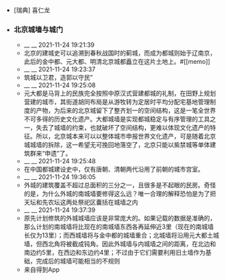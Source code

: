 - [瑞典] 喜仁龙
- ### 北京城墙与城门
    - __ __ 2021-11-24 19:21:39
    - 北京的建城史可以追溯到春秋战国时的蓟城，而成为都城则始于辽南京，此后的金中都、元大都、明清北京城都矗立在这片土地上。#[[memo]]
    - __ __ 2021-11-24 19:23:37
    - 筑城以卫君，造郭以守民”
    - __ __ 2021-11-24 19:25:08
    - 元大都是马背上的民族完全按照中原汉式营建都城的礼制，在田野上规划营建的城市，其街道胡同布局是从游牧转为定居时平均分配宅基地管理制度的产物，为后来的北京城留下了整齐划一的空间结构，这是一笔全世界不可多得的历史文化遗产。大都城墙是实现都城稳定与有序管理的工具之一，失去了城墙的约束，也就破坏了空间结构，更难以体现文化遗产的特征。所以，北京城本来可以以整体城市申报世界文化遗产，可是随着北京城城墙的拆除，这一希望无可挽回地落空了，北京只能以紫禁城等单体建筑群来“申遗”了。
    - __ __ 2021-11-24 19:25:48
    - 在中国都城建设史中，仅有唐朝、清朝两代沿用了前朝的城市宫室。
    - __ __ 2021-11-24 19:36:05
    - 外城的建筑覆盖不超过总面积的三分之一，且很多是不起眼的民房。奇怪的是，为什么外城的南城墙要修得这么远？唯一合理的解释恐怕是为了把天坛和先农坛这两处祭祀区囊括在城墙之内
    - __ __ 2021-11-24 19:37:39
    - 原先计划修筑的外城城墙应该是非常庞大的。如果记载的数据是准确的，那么计划的南城墙将比现在的南城墙东西各再延伸近3里（现在的南城墙长仅为13里）；而西城墙将与金中都的城墙重合；北城墙将沿用元大都土城墙，但西北角将被截成钝角。因此外城墙与内城墙之间的距离，在北边和南边约5里，在西边和东边约4里；不过由于它们需要利用旧土墙作为基础，完成后的城墙可能相当的不规则
    - 来自得到App
